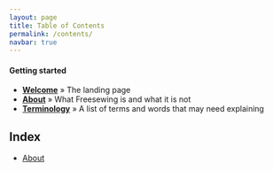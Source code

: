 ```yaml
---
layout: page
title: Table of Contents
permalink: /contents/
navbar: true
---
```



#### Getting started

- **[Welcome](/)** &raquo; The landing page
- **[About](/about)** &raquo; What Freesewing is and what it is not
- **[Terminology](/terminology)** &raquo; A list of terms and words that may need explaining


## Index

- [About](/about)

